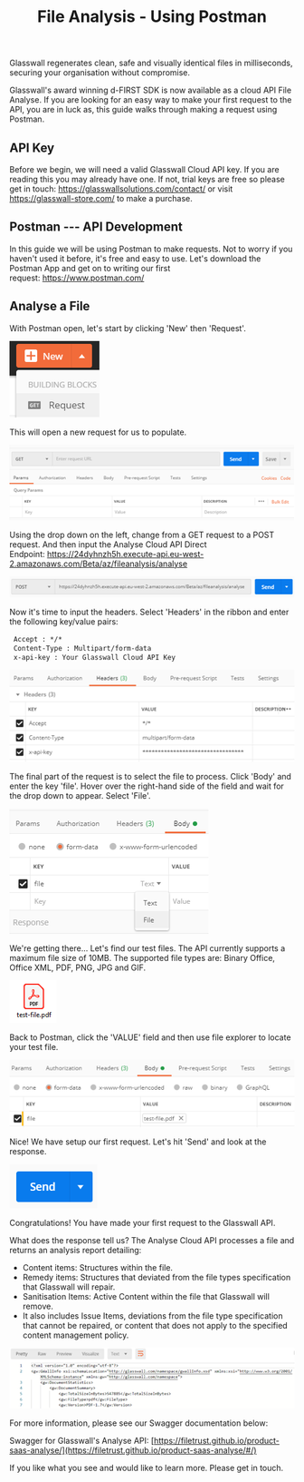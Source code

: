 ﻿---
title: File Analysis - Using Postman

sidebar_label: Using Postman
---

Glasswall regenerates clean, safe and visually identical files in milliseconds, securing your organisation without compromise.

Glasswall's award winning d-FIRST SDK is now available as a cloud API File Analyse. If you are looking for an easy way to make your first request to the API, you are in luck as, this guide walks through making a request using Postman.

## API Key

Before we begin, we will need a valid Glasswall Cloud API key. If you are reading this you may already have one. If not, trial keys are free so please get in touch: <https://glasswallsolutions.com/contact/> or visit <https://glasswall-store.com/> to make a purchase.

## Postman --- API Development

In this guide we will be using Postman to make requests. Not to worry if you haven't used it before, it's free and easy to use. Let's download the Postman App and get on to writing our first request: <https://www.postman.com/>

## Analyse a File

With Postman open, let's start by clicking 'New' then 'Request'.

![](/img/docs/guides/postman-analysis/Analysis_Postman_2.png)

This will open a new request for us to populate.

![](/img/docs/guides/postman-analysis/Analysis_Postman_3.png)

Using the drop down on the left, change from a GET request to a POST request. And then input the Analyse Cloud API Direct Endpoint: <https://24dyhnzh5h.execute-api.eu-west-2.amazonaws.com/Beta/az/fileanalysis/analyse>

![](/img/docs/guides/postman-analysis/Analysis_Postman_4.png)

Now it's time to input the headers. Select 'Headers' in the ribbon and enter the following key/value pairs:

```
 Accept : */*
 Content-Type : Multipart/form-data
 x-api-key : Your Glasswall Cloud API Key
```

![](/img/docs/guides/postman-analysis/Analysis_Postman_5.png)

The final part of the request is to select the file to process. Click 'Body' and enter the key 'file'. Hover over the right-hand side of the field and wait for the drop down to appear. Select 'File'.

![](/img/docs/guides/postman-analysis/Analysis_Postman_6.png)

We're getting there... Let's find our test files. The API currently supports a maximum file size of 10MB. The supported file types are: Binary Office, Office XML, PDF, PNG, JPG and GIF.

![](/img/docs/guides/postman-analysis/Analysis_Postman_7.png)

Back to Postman, click the 'VALUE' field and then use file explorer to locate your test file.

![](/img/docs/guides/postman-analysis/Analysis_Postman_8.png)

Nice! We have setup our first request. Let's hit 'Send' and look at the response.

![](/img/docs/guides/postman-analysis/Analysis_Postman_9.png)

Congratulations! You have made your first request to the Glasswall API.

What does the response tell us? The Analyse Cloud API processes a file and returns an analysis report detailing:

-   Content items: Structures within the file.
-   Remedy items: Structures that deviated from the file types specification that Glasswall will repair.
-   Sanitisation Items: Active Content within the file that Glasswall will remove.
-   It also includes Issue Items, deviations from the file type specification that cannot be repaired, or content that does not apply to the specified content management policy.

![](/img/docs/guides/postman-analysis/Analysis_Postman_10.png)


For more information, please see our Swagger documentation below:

Swagger for Glasswall's Analyse API: [https://filetrust.github.io/product-saas-analyse/](https://filetrust.github.io/product-saas-analyse/#/)

If you like what you see and would like to learn more. Please get in touch.